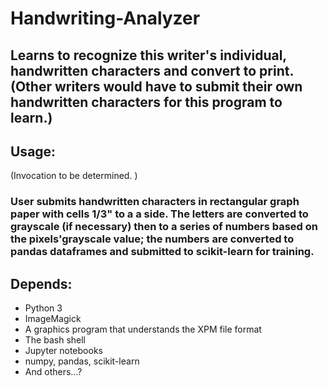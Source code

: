 # Handwriting-Analyzer

## Learns to recognize this writer's individual, handwritten characters and convert to print. (Other writers would have to submit their own handwritten characters for this program to learn.)

## Usage:

(Invocation to be determined. )

### User submits handwritten characters in rectangular graph paper with cells 1/3" to a a side. The letters are converted to grayscale (if necessary) then to a series of numbers based on the pixels'grayscale value; the numbers are converted to pandas dataframes and submitted to scikit-learn for training.

## Depends:

* Python 3
* ImageMagick
* A graphics program that understands the XPM file format
* The bash shell
* Jupyter notebooks
* numpy, pandas, scikit-learn
* And others...?

